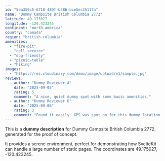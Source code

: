```yaml
---
id: "5ea359c5-6718-489f-b386-bce5ec35117a"
name: "Dummy Campsite British Columbia 2772"
latitude: 49.175027
longitude: -120.423245
continent: "north-america"
country: "canada"
region: "british-columbia"
amenities:
  - "fire-pit"
  - "cell-service"
  - "dog-friendly"
  - "picnic-table"
  - "hiking"
images:
  - "https://res.cloudinary.com/demo/image/upload/v1/sample.jpg"
reviews:
  - author: "Dummy Reviewer A"
    date: "2025-09-05"
    rating: 5
    comment: "A nice, quiet dummy spot with some basic amenities."
  - author: "Dummy Reviewer B"
    date: "2025-09-06"
    rating: 3
    comment: "Found it easily. GPS was spot on for this dummy location."
---
```


This is a **dummy description** for Dummy Campsite British Columbia 2772, generated for the proof of concept.

It provides a serene environment, perfect for demonstrating how SvelteKit can handle a large number of static pages. The coordinates are 49.175027, -120.423245.
